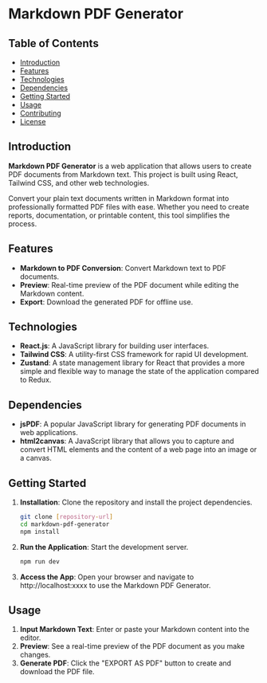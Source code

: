 # Markdown PDF Generator

## Table of Contents

- [Introduction](#introduction)
- [Features](#features)
- [Technologies](#technologies)
- [Dependencies](#dependencies)
- [Getting Started](#getting-started)
- [Usage](#usage)
- [Contributing](#contributing)
- [License](#license)

## Introduction

**Markdown PDF Generator** is a web application that allows users to create PDF documents from Markdown text. This project is built using React, Tailwind CSS, and other web technologies.

Convert your plain text documents written in Markdown format into professionally formatted PDF files with ease. Whether you need to create reports, documentation, or printable content, this tool simplifies the process.

## Features

- **Markdown to PDF Conversion**: Convert Markdown text to PDF documents.
- **Preview**: Real-time preview of the PDF document while editing the Markdown content.
- **Export**: Download the generated PDF for offline use.

## Technologies

- **React.js**: A JavaScript library for building user interfaces.
- **Tailwind CSS**: A utility-first CSS framework for rapid UI development.
- **Zustand**: A state management library for React that provides a more simple and flexible way to manage the state of the application compared to Redux.

## Dependencies

- **jsPDF**: A popular JavaScript library for generating PDF documents in web applications.
- **html2canvas**: A JavaScript library that allows you to capture and convert HTML elements and the content of a web page into an image or a canvas.

## Getting Started

1. **Installation**: Clone the repository and install the project dependencies.

   ```bash
   git clone [repository-url]
   cd markdown-pdf-generator
   npm install
   ```
   
2. **Run the Application**: Start the development server.

   ```bash
   npm run dev
   ```
  
3. **Access the App**: Open your browser and navigate to http://localhost:xxxx to use the Markdown PDF Generator. 

## Usage

1. **Input Markdown Text**: Enter or paste your Markdown content into the editor.
2. **Preview**: See a real-time preview of the PDF document as you make changes.
3. **Generate PDF**:  Click the "EXPORT AS PDF" button to create and download the PDF file.